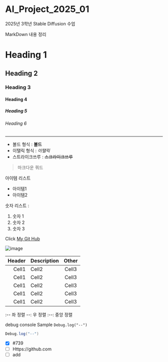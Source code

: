 # AI_Project_2025_01
2025년 3학년 Stable Diffusion 수업

MarkDown 내용 정리

<!-- Heading -->

# Heading 1
## Heading 2
### Heading 3
#### Heading 4
##### Heading 5
###### Heading 6

<!-- Line -->

---

<!-- Text attributes -->

+ 볼드 형식 : **볼드**
+ 이탤릭 형식 : *이탤릭*
+ 스트라이크쓰루 : ~~스크라이크쓰루~~

<!-- Quote -->
> 마크다운 쿼드

<!-- Bullet List -->
아이템 리스트
* 아이템1
* 아이템2

<!-- Nubered List-->
숫자 리스트 :
1. 숫자 1
2. 숫자 2
3. 숫자 3

<!-- Link -->
Click [My Git Hub](1)

<!-- Image -->
![image]()

<!-- Table -->

|Header|Description|Other|
|--:|:--|:--:|
|Cell1|Cell2|Cell3|
|Cell1|Cell2|Cell3|
|Cell1|Cell2|Cell3|
|Cell1|Cell2|Cell3|
|Cell1|Cell2|Cell3|

:-- 좌 정렬
--: 우 정렬
:--: 중앙 정렬

<!-- Code -->

debug console Sample `Debug.log("--")`

```C#
Debug.log("--")
```

<!-- TodoList -->
- [X] #739
- [ ] Https://github.com
- [ ] add
